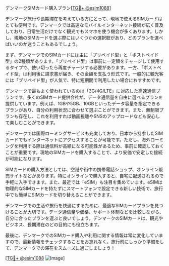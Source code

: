 デンマークSIMカード購入プラン[[TG💪+ @esim1088](https://t.me/s/esim1088)]

デンマーク旅行や長期滞在を考えている方にとって、現地で使えるSIMカードはとても便利です。デンマークでは高速なモバイルインターネット接続が広く普及しており、日常生活だけでなく観光でもスマホを使う機会が多くあります。しかし、現地のSIMカードを選ぶ際にはいくつかの選択肢があり、どのプランを選べばいいのか迷うこともあるでしょう。

まず、デンマークでのSIMカードには主に「プリペイド型」と「ポストペイド型」の2種類があります。「プリペイド型」は事前に一定額をチャージして使用するタイプで、使い切ったら再度チャージする必要があります。一方、「ポストペイド型」は利用後に請求書が届き、その金額を支払う形式です。一般的に観光客には「プリペイド型」が人気で、特に短期間で利用したい場合におすすめです。

デンマークで最もよく使われているのは「3G/4G/LTE」に対応した高速通信プランです。多くのSIMカード提供会社が、データ通信量を自由に選べるプランを提供しています。例えば、1GBや5GB、10GBといったデータ容量を指定できるプランがあり、自分の利用状況に合わせて選ぶことができます。また、無制限プランも存在し、これを利用すれば動画視聴やSNSのアップロードなども安心して楽しむことができます。

デンマークでは国際ローミングサービスも充実しており、日本から持参したSIMカードでもインターネットにアクセスすることが可能です。ただし、海外ローミングを利用する際は通信料が高額になる可能性があるため、事前に確認しておくことが重要です。現地のSIMカードを購入することで、より安価で安定した接続が可能になります。

SIMカードの購入方法としては、空港や街中の携帯電話ショップ、オンライン販売サイトなどがあります。特にオンラインで購入すると、自宅に配送されるので手軽に入手できます。また、最近では「eSIM」も注目を集めています。eSIMは物理的なSIMカードを持たずにスマートフォンで設定できる新しい技術で、旅行中でも簡単にSIMカードを切り替えることができます。

デンマークでの生活や旅行を快適にするために、最適なSIMカードプランを見つけることが大切です。データ通信量や価格、サポート体制などを比較しながら、自分に合ったプランを選ぶと良いでしょう。デンマークのSIMカードは、観光やビジネス、長期滞在のどの目的にも役立ちます。

最後に、デンマークでのSIMカード購入や利用に関する情報は常に変化していますので、最新情報をチェックすることをお忘れなく。旅行前にしっかり準備をして、デンマークでの滞在をスムーズに過ごしましょう！

[[TG💪+ @esim1088](https://t.me/s/esim1088) ![Image](https://i.postimg.cc/Y0z9fWf4/image.png)]